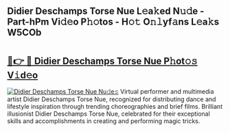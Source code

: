 ## Didier Deschamps Torse Nue L𝚎a𝚔ed N𝚞𝚍e - Part-hPm Vi𝚍𝚎o P𝚑𝚘tos - H𝚘𝚝 O𝚗𝚕yf𝚊ns L𝚎a𝚔s W5COb

# <h2><a href="http://kfdtcd.oniu.top/?m=Didier+Deschamps+Torse+Nue">🔗👉 🔴 Didier Deschamps Torse Nue P𝚑ot𝚘𝚜 V𝚒d𝚎o</a></h2>

[![Didier Deschamps Torse Nue Nu𝚍e𝚜](https://i.imgur.com/0qMVB7G.gif)](http://kfdtcd.oniu.top/?m=Didier+Deschamps+Torse+Nue)
Virtual performer and multimedia artist Didier Deschamps Torse Nue, recognized for distributing dance and lifestyle inspiration through trending choreographies and brief films. Brilliant illusionist Didier Deschamps Torse Nue, celebrated for their exceptional skills and accomplishments in creating and performing magic tricks.  

